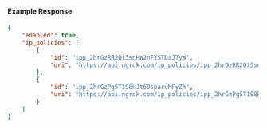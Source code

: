 <!-- Code generated for API Clients. DO NOT EDIT. -->

#### Example Response

```json
{
	"enabled": true,
	"ip_policies": [
		{
			"id": "ipp_2hrGzRR2Qt3snHW2nFYSTDaJ7yW",
			"uri": "https://api.ngrok.com/ip_policies/ipp_2hrGzRR2Qt3snHW2nFYSTDaJ7yW"
		},
		{
			"id": "ipp_2hrGzPg5T1S8HJt60sparuMFyZh",
			"uri": "https://api.ngrok.com/ip_policies/ipp_2hrGzPg5T1S8HJt60sparuMFyZh"
		}
	]
}
```
